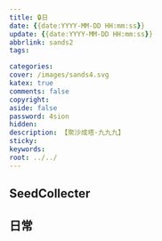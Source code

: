 ```yaml
---
title: 🔒日
date: {{date:YYYY-MM-DD HH:mm:ss}}
update: {{date:YYYY-MM-DD HH:mm:ss}}
abbrlink: sands2
tags:

categories:
cover: /images/sands4.svg
katex: true
comments: false
copyright:
aside: false
password: 4sion
hidden:
description: 【聚沙成塔·九九九】 
sticky: 
keywords:
root: ../../
---
```


## SeedCollecter


## 日常